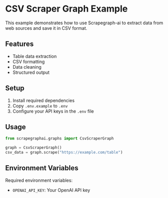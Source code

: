 # CSV Scraper Graph Example

This example demonstrates how to use Scrapegraph-ai to extract data from web sources and save it in CSV format.

## Features

- Table data extraction
- CSV formatting
- Data cleaning
- Structured output

## Setup

1. Install required dependencies
2. Copy `.env.example` to `.env`
3. Configure your API keys in the `.env` file

## Usage

```python
from scrapegraphai.graphs import CsvScraperGraph

graph = CsvScraperGraph()
csv_data = graph.scrape("https://example.com/table")
```

## Environment Variables

Required environment variables:
- `OPENAI_API_KEY`: Your OpenAI API key 